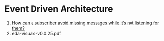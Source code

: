 <h1>Event Driven Architecture</h1>

1. [How can a subscriber avoid missing messages while it’s not listening for them?](https://www.enterpriseintegrationpatterns.com/patterns/messaging/DurableSubscription.html)
2. eda-visuals-v0.0.25.pdf